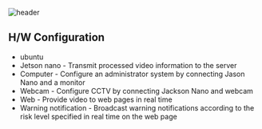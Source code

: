 ![header](https://capsule-render.vercel.app/api?type=waving&color=auto&height=300&section=header&text=Kaldap&fontSize=90&animation=fadeIn&descAlignY=51&descAlign=62)

## H/W Configuration
* ubuntu
* Jetson nano - Transmit processed video information to the server
* Computer - Configure an administrator system by connecting Jason Nano and a monitor
* Webcam - Configure CCTV by connecting Jackson Nano and webcam
* Web - Provide video to web pages in real time
* Warning notification - Broadcast warning notifications according to the risk level specified in real time on the web page




